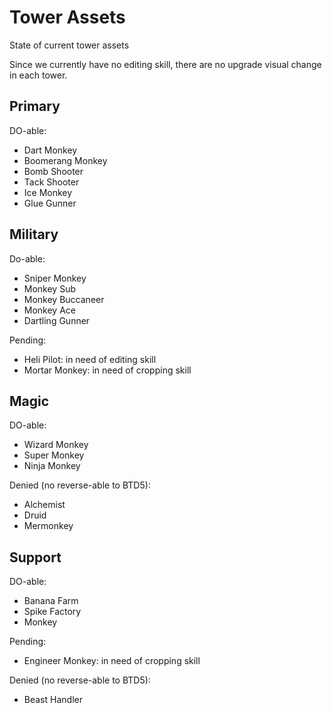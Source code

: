 # Tower Assets

State of current tower assets

Since we currently have no editing skill, there are no upgrade visual change in each tower.

## Primary

DO-able:

- Dart Monkey
- Boomerang Monkey
- Bomb Shooter
- Tack Shooter
- Ice Monkey
- Glue Gunner

## Military

Do-able:
- Sniper Monkey
- Monkey Sub
- Monkey Buccaneer
- Monkey Ace
- Dartling Gunner

Pending:
- Heli Pilot: in need of editing skill
- Mortar Monkey: in need of cropping skill

## Magic

DO-able:
- Wizard Monkey
- Super Monkey
- Ninja Monkey

Denied (no reverse-able to BTD5):
- Alchemist
- Druid
- Mermonkey

## Support

DO-able:
- Banana Farm
- Spike Factory
- Monkey

Pending:
- Engineer Monkey: in need of cropping skill

Denied (no reverse-able to BTD5):
- Beast Handler
